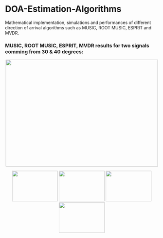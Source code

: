 # DOA-Estimation-Algorithms
Mathematical implementation, simulations and performances of different direction of arrival algorithms such as MUSIC, ROOT MUSIC, ESPRIT and MVDR.
### MUSIC, ROOT MUSIC, ESPRIT, MVDR results for two signals comming from 30 & 40 degrees:
<p align="center">
<img src="https://user-images.githubusercontent.com/96948413/151557604-7c2ab0c9-37be-4af9-8908-abaf79ef1647.png" width="500" height="350">
 </p>

<p align="center">
  <img src="https://user-images.githubusercontent.com/96948413/151658459-93ed2244-1cf5-4ce6-96b3-0b038e3f0c88.png" width="150" height="100">
  <img src="https://user-images.githubusercontent.com/96948413/151658492-5dc81997-b924-4190-b81e-12cb9c53c5cc.png" width="150" height="100"> 
  <img src="https://user-images.githubusercontent.com/96948413/151658510-18864ab1-4dc1-45c3-8d33-1cefa395aed0.png" width="150" height="100"> 
  <img src="https://user-images.githubusercontent.com/96948413/151658526-146632e5-c78b-4cf6-9c06-dd15e92093ad.pngg" width="150" height="100"> 
</p>
